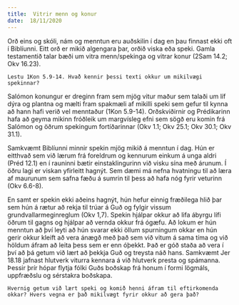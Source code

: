 ```yaml
---
title:  Vitrir menn og konur
date:  18/11/2020
---
```


Orð eins og skóli, nám og menntun eru auðskilin í dag en þau finnast ekki oft í Biblíunni. Eitt orð er mikið algengara þar, orðið viska eða speki. Gamla testamentið talar bæði um vitra menn/spekinga og vitrar konur (2Sam 14.2; Okv 16.23).

`Lestu 1Kon 5.9-14. Hvað kennir þessi texti okkur um mikilvægi spekinnar?`

Salómon konungur er dreginn fram sem mjög vitur maður sem talaði um líf dýra og plantna og mælti fram spakmæli af mikilli speki sem gefur til kynna að hann hafi verið vel menntaður (1Kon 5.9-14). Orðskviðirnir og Prédikarinn hafa að geyma mikinn fróðleik um margvísleg efni sem sögð eru komin frá Salómon og öðrum spekingum fortíðarinnar (Okv 1.1; Okv 25.1; Okv 30.1; Okv 31.1).

Samkvæmt Biblíunni minnir spekin mjög mikið á menntun í dag. Hún er eitthvað sem við lærum frá foreldrum og kennurum einkum á unga aldri (Préd 12.1) en í rauninni bætir einstaklingurinn við visku sína með árunum. Í öðru lagi er viskan yfirleitt hagnýt. Sem dæmi má nefna hvatningu til að læra af maurunum sem safna fæðu á sumrin til þess að hafa nóg fyrir veturinn (Okv 6.6-8).

En samt er spekin ekki aðeins hagnýt, hún hefur einnig fræðilega hlið þar sem hún á rætur að rekja til trúar á Guð og fylgir vissum grundvallarmeginreglum (Okv 1,7). Spekin hjálpar okkur að lifa ábyrgu lífi öðrum til gagns og hjálpar að vernda okkur frá ógæfu. Að lokum er hún menntun að því leyti að hún svarar ekki öllum spurningum okkar en hún gerir okkur kleift að vera ánægð með það sem við vitum á sama tíma og við höldum áfram að leita þess sem er enn óþekkt. Það er góð staða að vera í því að þá getum við lært að þekkja Guð og treysta náð hans. Samkvæmt Jer 18.18 jafnast hlutverk viturra kennara á við hlutverk presta og spámanna. Þessir þrír hópar flytja fólki Guðs boðskap frá honum í formi lögmáls, uppfræðslu og sérstakra boðskapa.

`Hvernig getum við lært speki og komið henni áfram til eftirkomenda okkar? Hvers vegna er það mikilvægt fyrir okkur að gera það?`